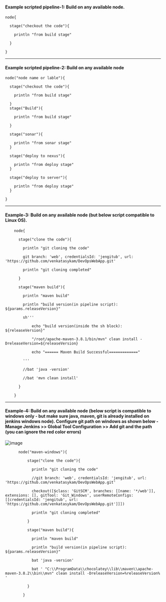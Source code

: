 
#### Example scripted pipeline-1: Build on any available node.


    node{

      stage("checkout the code"){

        println "from build stage"

      }
      
    }

------

#### Example scripted pipeline-2: Build on any available node


    node("node name or lable"){

      stage("checkout the code"){

        println "from build stage"

      }
      stage("Build"){

        println "from build stage"

      }

      stage("sonar"){

        println "from sonar stage"
      }

      stage("deploy to nexus"){

        println "from deploy stage"
      }

      stage("deploy to server"){

        println "from deploy stage"
      }

    }

-----

#### Example-3:  Build on any available node (but below script compatible to Linux OS).

        node{

          stage("clone the code"){

            println "git cloning the code"

            git branch: 'web', credentialsId: 'jengitub', url: 'https://github.com/venkatasykam/DevOpsWebApp.git'

            println "git cloning completed"

          }

          stage("maven build"){

            println "maven build"

            println "build version(in pipeline script): ${params.releaseVersion}"

            sh'''

                echo "build version(inside the sh block): ${releaseVersion}"

                "/root/apache-maven-3.8.1/bin/mvn" clean install -DreleaseVersion=${releaseVersion}

                echo "====== Maven Build Successful============="

            '''

            //bat 'java -version'

            //bat 'mvn clean install'

          }

        }

------

#### Example-4: Build on any available node (below script is compatible to windows only - but make sure java, maven, git is already installed on jenkins windows node). Configure git path on windows as shown below - Manage Jenkins >> Global Tool Configuration >> Add git and the path (you can ignore the red color errors)


![image](https://user-images.githubusercontent.com/24622526/131625287-a5b6c2e3-368d-4f0c-b919-3a19d2bc3db6.png)



          node("maven-windows"){

              stage("clone the code"){

                println "git cloning the code"

                //git branch: 'web', credentialsId: 'jengitub', url: 'https://github.com/venkatasykam/DevOpsWebApp.git'

                checkout([$class: 'GitSCM', branches: [[name: '*/web']], extensions: [], gitTool: 'Git_Windows', userRemoteConfigs: [[credentialsId: 'jengitub', url: 'https://github.com/venkatasykam/DevOpsWebApp.git']]])

                println "git cloning completed"

              }

              stage("maven build"){

                println "maven build"

                println "build version(in pipeline script): ${params.releaseVersion}"

                bat 'java -version'

                bat ' "C:\\ProgramData\\chocolatey\\lib\\maven\\apache-maven-3.8.2\\bin\\mvn" clean install -DreleaseVersion=%releaseVersion% '

              }

            }



